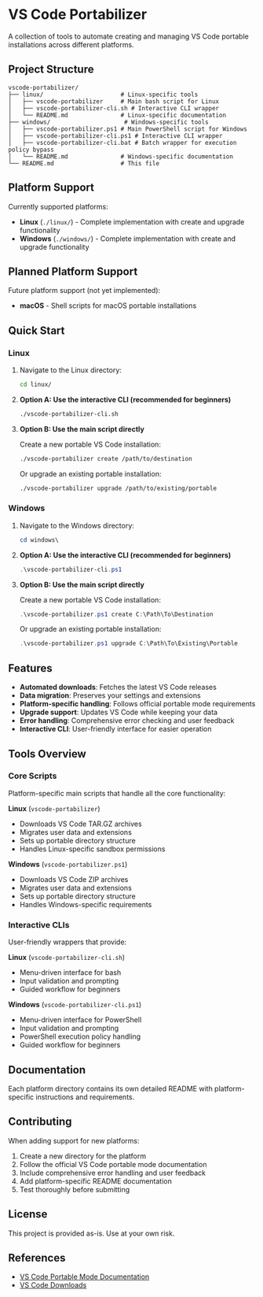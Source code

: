 # VS Code Portabilizer

A collection of tools to automate creating and managing VS Code portable installations across different platforms.

## Project Structure

```
vscode-portabilizer/
├── linux/                      # Linux-specific tools
│   ├── vscode-portabilizer     # Main bash script for Linux
│   ├── vscode-portabilizer-cli.sh # Interactive CLI wrapper
│   └── README.md               # Linux-specific documentation
├── windows/                     # Windows-specific tools
│   ├── vscode-portabilizer.ps1 # Main PowerShell script for Windows
│   ├── vscode-portabilizer-cli.ps1 # Interactive CLI wrapper
│   ├── vscode-portabilizer-cli.bat # Batch wrapper for execution policy bypass
│   └── README.md               # Windows-specific documentation
└── README.md                   # This file
```

## Platform Support

Currently supported platforms:

- **Linux** (`./linux/`) - Complete implementation with create and upgrade functionality
- **Windows** (`./windows/`) - Complete implementation with create and upgrade functionality

## Planned Platform Support

Future platform support (not yet implemented):

- **macOS** - Shell scripts for macOS portable installations

## Quick Start

### Linux

1. Navigate to the Linux directory:
   ```bash
   cd linux/
   ```

2. **Option A: Use the interactive CLI (recommended for beginners)**
   ```bash
   ./vscode-portabilizer-cli.sh
   ```

3. **Option B: Use the main script directly**
   
   Create a new portable VS Code installation:
   ```bash
   ./vscode-portabilizer create /path/to/destination
   ```

   Or upgrade an existing portable installation:
   ```bash
   ./vscode-portabilizer upgrade /path/to/existing/portable
   ```

### Windows

1. Navigate to the Windows directory:
   ```powershell
   cd windows\
   ```

2. **Option A: Use the interactive CLI (recommended for beginners)**
   ```powershell
   .\vscode-portabilizer-cli.ps1
   ```

3. **Option B: Use the main script directly**
   
   Create a new portable VS Code installation:
   ```powershell
   .\vscode-portabilizer.ps1 create C:\Path\To\Destination
   ```

   Or upgrade an existing portable installation:
   ```powershell
   .\vscode-portabilizer.ps1 upgrade C:\Path\To\Existing\Portable
   ```

## Features

- **Automated downloads**: Fetches the latest VS Code releases
- **Data migration**: Preserves your settings and extensions
- **Platform-specific handling**: Follows official portable mode requirements
- **Upgrade support**: Updates VS Code while keeping your data
- **Error handling**: Comprehensive error checking and user feedback
- **Interactive CLI**: User-friendly interface for easier operation

## Tools Overview

### Core Scripts
Platform-specific main scripts that handle all the core functionality:

**Linux** (`vscode-portabilizer`)
- Downloads VS Code TAR.GZ archives
- Migrates user data and extensions
- Sets up portable directory structure
- Handles Linux-specific sandbox permissions

**Windows** (`vscode-portabilizer.ps1`)
- Downloads VS Code ZIP archives
- Migrates user data and extensions
- Sets up portable directory structure
- Handles Windows-specific requirements

### Interactive CLIs
User-friendly wrappers that provide:

**Linux** (`vscode-portabilizer-cli.sh`)
- Menu-driven interface for bash
- Input validation and prompting
- Guided workflow for beginners

**Windows** (`vscode-portabilizer-cli.ps1`)
- Menu-driven interface for PowerShell
- Input validation and prompting
- PowerShell execution policy handling
- Guided workflow for beginners

## Documentation

Each platform directory contains its own detailed README with platform-specific instructions and requirements.

## Contributing

When adding support for new platforms:

1. Create a new directory for the platform
2. Follow the official VS Code portable mode documentation
3. Include comprehensive error handling and user feedback
4. Add platform-specific README documentation
5. Test thoroughly before submitting

## License

This project is provided as-is. Use at your own risk.

## References

- [VS Code Portable Mode Documentation](https://code.visualstudio.com/docs/editor/portable)
- [VS Code Downloads](https://code.visualstudio.com/download)
